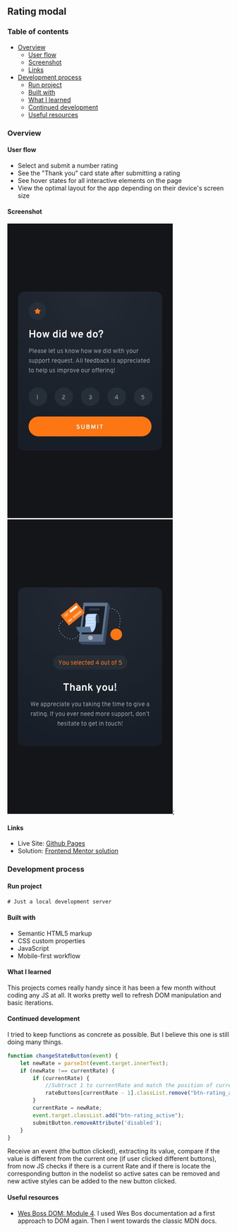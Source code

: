 ## Rating modal

### Table of contents
- [Overview](#overview)
    - [User flow](#user-flow)
    - [Screenshot](#screenshot)
    - [Links](#links)
- [Development process](#development-process)
    - [Run project](#run-project)
    - [Built with](#built-with)
    - [What I learned](#what-i-learned)
    - [Continued development](#continued-development)
    - [Useful resources](#useful-resources)

### Overview

#### User flow
- Select and submit a number rating
- See the "Thank you" card state after submitting a rating
- See hover states for all interactive elements on the page
- View the optimal layout for the app depending on their device's screen size

#### Screenshot
![First Modal preview](./design/mobile-design.jpg)
![Second modal preview](./design/mobile-thank-you-state.jpg);

#### Links
- Live Site: [Github Pages](https://alexcumplido.github.io/frontend-mentor/rating-modal/)
- Solution: [Frontend Mentor solution](https://www.frontendmentor.io/solutions/javascript-interactive-modal-vIDpbcZYq1)

### Development process

#### Run project
```
# Just a local development server
```
#### Built with
- Semantic HTML5 markup
- CSS custom properties
- JavaScript
- Mobile-first workflow

#### What I learned

This projects comes really handy since it has been a few month without coding any JS at all.
It works pretty well to refresh DOM manipulation and basic iterations.

#### Continued development
I tried to keep functions as concrete as possible. But I believe this one is still doing many things. 

```js
function changeStateButton(event) {
    let newRate = parseInt(event.target.innerText);
    if (newRate !== currentRate) {
        if (currentRate) {
            //Subtract 1 to currentRate and match the position of current btn in nodeList.
            rateButtons[currentRate - 1].classList.remove("btn-rating_active");
        }
        currentRate = newRate;
        event.target.classList.add("btn-rating_active");
        submitButton.removeAttribute('disabled');
    }
}
```
Receive an event (the button clicked), extracting its value, compare if the value is different from the current one (if user clicked different buttons), from now JS checks if there is a current Rate and if there is locate the corresponding button in the nodelist so active sates can be removed and new active styles can be added to the new button clicked.

#### Useful resources
- [Wes Boss DOM: Module 4](https://wesbos.com/javascript/04-the-dom/introduction-to-the-dom/). I used Wes Bos documentation ad a first approach to DOM again. Then I went towards the classic MDN docs.




